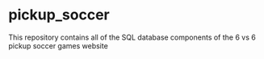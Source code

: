 # pickup_soccer
This repository contains all of the SQL database components of the 6 vs 6 pickup soccer games website  
